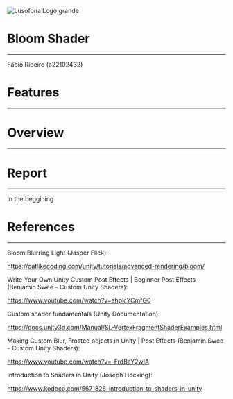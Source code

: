 
![Lusofona Logo grande](https://github.com/FabioRibeiro404/Bloom-Shader/assets/91754191/3a4e8d19-e6cb-42f2-a84e-011e15ef89db)

# Bloom Shader
---
Fábio Ribeiro (a22102432)

# Features
---

# Overview
---

# Report
---
In the beggining 


# References
---

Bloom Blurring Light (Jasper Flick):

https://catlikecoding.com/unity/tutorials/advanced-rendering/bloom/

Write Your Own Unity Custom Post Effects | Beginner Post Effects (Benjamin Swee - Custom Unity Shaders):

https://www.youtube.com/watch?v=ahplcYCmfG0

Custom shader fundamentals (Unity Documentation):

https://docs.unity3d.com/Manual/SL-VertexFragmentShaderExamples.html

Making Custom Blur, Frosted objects in Unity | Post Effects (Benjamin Swee - Custom Unity Shaders):

https://www.youtube.com/watch?v=-FrdBaY2wIA

Introduction to Shaders in Unity (Joseph Hocking):

https://www.kodeco.com/5671826-introduction-to-shaders-in-unity
